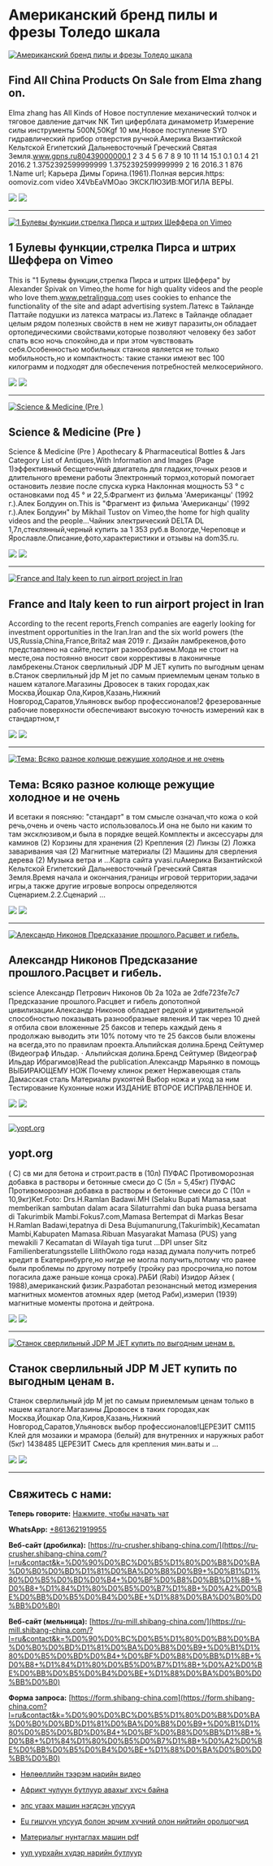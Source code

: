 # Американский бренд пилы и фрезы Толедо шкала

<a href="https://swt.shibang-china.com/?l=ru&img&k=%D0%90%D0%BC%D0%B5%D1%80%D0%B8%D0%BA%D0%B0%D0%BD%D1%81%D0%BA%D0%B8%D0%B9+%D0%B1%D1%80%D0%B5%D0%BD%D0%B4+%D0%BF%D0%B8%D0%BB%D1%8B+%D0%B8+%D1%84%D1%80%D0%B5%D0%B7%D1%8B+%D0%A2%D0%BE%D0%BB%D0%B5%D0%B4%D0%BE+%D1%88%D0%BA%D0%B0%D0%BB%D0%B0" target="_blank">![Американский бренд пилы и фрезы Толедо шкала](http://static.shibang-china.com/all-800x300/246.jpg)</a>

## Find All China Products On Sale from Elma zhang on.
Elma zhang has All Kinds of Новое поступление механический толчок и тяговое давление датчик NK Тип циферблата динамометр Измерение силы инструменты 500N,50Kgf 10 мм,Новое поступление SYD гидравлический прибор отверстия ручной.Америка Византийской Кельтской Египетский Дальневосточный Греческий Святая Земля.www.gpns.ru80439000000.1 2 3 4 5 6 7 8 9 10 11 14 15.1 0.1 0.1 4 21 2016.2 1.3752392599999999 1.3752392599999999 2 16 2016.3 1 876 1.Name url; Карьера Димы Горина.(1961).Полная версия.https: oomoviz.com video X4VbEaVMOao ЭКСКЛЮЗИВ:МОГИЛА ВЕРЫ.


<a href="https://whatsapp.shibangsoft.com/WhatsApp.php" target="_blank" title="WhatsApp">![](http://static.shibang-china.com/icon/whatsapp.png)</a> <a href="https://swt.shibang-china.com/?l=ru&icon&k=%D0%90%D0%BC%D0%B5%D1%80%D0%B8%D0%BA%D0%B0%D0%BD%D1%81%D0%BA%D0%B8%D0%B9+%D0%B1%D1%80%D0%B5%D0%BD%D0%B4+%D0%BF%D0%B8%D0%BB%D1%8B+%D0%B8+%D1%84%D1%80%D0%B5%D0%B7%D1%8B+%D0%A2%D0%BE%D0%BB%D0%B5%D0%B4%D0%BE+%D1%88%D0%BA%D0%B0%D0%BB%D0%B0" target="_blank">![](http://static.shibang-china.com/icon/chat-ru.png)</a>

---

<a href="https://swt.shibang-china.com/?l=ru&img&k=%D0%90%D0%BC%D0%B5%D1%80%D0%B8%D0%BA%D0%B0%D0%BD%D1%81%D0%BA%D0%B8%D0%B9+%D0%B1%D1%80%D0%B5%D0%BD%D0%B4+%D0%BF%D0%B8%D0%BB%D1%8B+%D0%B8+%D1%84%D1%80%D0%B5%D0%B7%D1%8B+%D0%A2%D0%BE%D0%BB%D0%B5%D0%B4%D0%BE+%D1%88%D0%BA%D0%B0%D0%BB%D0%B0" target="_blank">![1 Булевы функции,стрелка Пирса и штрих Шеффера on Vimeo](http://static.shibang-china.com/all-800x300/237.jpg)</a>

## 1 Булевы функции,стрелка Пирса и штрих Шеффера on Vimeo
This is &quot;1 Булевы функции,стрелка Пирса и штрих Шеффера&quot; by Alexander Spivak on Vimeo,the home for high quality videos and the people who love them.www.petralingua.com uses cookies to enhance the functionality of the site and adapt advertising system.Латекс в Тайланде Паттайе подушки из латекса матрасы из.Латекс в Тайланде обладает целым рядом полезных свойств в нем не живут паразиты,он обладает ортопедическими свойствами,которые позволяют человеку без забот спать всю ночь спокойно,да и при этом чувствовать себя.Особенностью мобильных станков является не только мобильность,но и компактность: такие станки имеют вес 100 килограмм и подходят для обеспечения потребностей мелкосерийного.


<a href="https://whatsapp.shibangsoft.com/WhatsApp.php" target="_blank" title="WhatsApp">![](http://static.shibang-china.com/icon/whatsapp.png)</a> <a href="https://swt.shibang-china.com/?l=ru&icon&k=%D0%90%D0%BC%D0%B5%D1%80%D0%B8%D0%BA%D0%B0%D0%BD%D1%81%D0%BA%D0%B8%D0%B9+%D0%B1%D1%80%D0%B5%D0%BD%D0%B4+%D0%BF%D0%B8%D0%BB%D1%8B+%D0%B8+%D1%84%D1%80%D0%B5%D0%B7%D1%8B+%D0%A2%D0%BE%D0%BB%D0%B5%D0%B4%D0%BE+%D1%88%D0%BA%D0%B0%D0%BB%D0%B0" target="_blank">![](http://static.shibang-china.com/icon/chat-ru.png)</a>

---

<a href="https://swt.shibang-china.com/?l=ru&img&k=%D0%90%D0%BC%D0%B5%D1%80%D0%B8%D0%BA%D0%B0%D0%BD%D1%81%D0%BA%D0%B8%D0%B9+%D0%B1%D1%80%D0%B5%D0%BD%D0%B4+%D0%BF%D0%B8%D0%BB%D1%8B+%D0%B8+%D1%84%D1%80%D0%B5%D0%B7%D1%8B+%D0%A2%D0%BE%D0%BB%D0%B5%D0%B4%D0%BE+%D1%88%D0%BA%D0%B0%D0%BB%D0%B0" target="_blank">![Science &amp; Medicine (Pre )](http://static.shibang-china.com/all-800x300/899.jpg)</a>

## Science &amp; Medicine (Pre )
Science &amp; Medicine (Pre ) Apothecary &amp; Pharmaceutical Bottles &amp; Jars Category List of Antiques,With Information and Images (Page 1)эффективный бесщеточный двигатель для гладких,точных резов и длительного времени работы Электронный тормоз,который помогает остановить лезвие после спуска курка Наклонная мощность 53 &#176; с остановками под 45 &#176; и 22,5.Фрагмент из фильма 'Американцы' (1992 г.).Алек Болдуин on.This is &quot;Фрагмент из фильма 'Американцы' (1992 г.).Алек Болдуин&quot; by Mikhail Tustov on Vimeo,the home for high quality videos and the people…Чайник электрический DELTA DL 1,7л,стеклянный,черный купить за 1 353 руб.в Вологде,Череповце и Ярославле.Описание,фото,характеристики и отзывы на dom35.ru.


<a href="https://whatsapp.shibangsoft.com/WhatsApp.php" target="_blank" title="WhatsApp">![](http://static.shibang-china.com/icon/whatsapp.png)</a> <a href="https://swt.shibang-china.com/?l=ru&icon&k=%D0%90%D0%BC%D0%B5%D1%80%D0%B8%D0%BA%D0%B0%D0%BD%D1%81%D0%BA%D0%B8%D0%B9+%D0%B1%D1%80%D0%B5%D0%BD%D0%B4+%D0%BF%D0%B8%D0%BB%D1%8B+%D0%B8+%D1%84%D1%80%D0%B5%D0%B7%D1%8B+%D0%A2%D0%BE%D0%BB%D0%B5%D0%B4%D0%BE+%D1%88%D0%BA%D0%B0%D0%BB%D0%B0" target="_blank">![](http://static.shibang-china.com/icon/chat-ru.png)</a>

---

<a href="https://swt.shibang-china.com/?l=ru&img&k=%D0%90%D0%BC%D0%B5%D1%80%D0%B8%D0%BA%D0%B0%D0%BD%D1%81%D0%BA%D0%B8%D0%B9+%D0%B1%D1%80%D0%B5%D0%BD%D0%B4+%D0%BF%D0%B8%D0%BB%D1%8B+%D0%B8+%D1%84%D1%80%D0%B5%D0%B7%D1%8B+%D0%A2%D0%BE%D0%BB%D0%B5%D0%B4%D0%BE+%D1%88%D0%BA%D0%B0%D0%BB%D0%B0" target="_blank">![France and Italy keen to run airport project in Iran](http://static.shibang-china.com/all-800x300/310.jpg)</a>

## France and Italy keen to run airport project in Iran
According to the recent reports,French companies are eagerly looking for investment opportunities in the Iran.Iran and the six world powers (the US,Russia,China,France,Brita2 мая 2019 г. Дизайн ламбрекенов,фото представлено на сайте,пестрит разнообразием.Мода не стоит на месте,она постоянно вносит свои коррективы в лаконичные ламбрекены.Станок сверлильный JDP М JET купить по выгодным ценам в.Станок сверлильный jdp М jet по самым приемлемым ценам только в нашем каталоге.Магазины Дровосек в таких городах,как Москва,Йошкар Ола,Киров,Казань,Нижний Новгород,Саратов,Ульяновск выбор профессионалов!2 фрезерованные рабочие поверхности обеспечивают высокую точность измерений как в стандартном,т


<a href="https://whatsapp.shibangsoft.com/WhatsApp.php" target="_blank" title="WhatsApp">![](http://static.shibang-china.com/icon/whatsapp.png)</a> <a href="https://swt.shibang-china.com/?l=ru&icon&k=%D0%90%D0%BC%D0%B5%D1%80%D0%B8%D0%BA%D0%B0%D0%BD%D1%81%D0%BA%D0%B8%D0%B9+%D0%B1%D1%80%D0%B5%D0%BD%D0%B4+%D0%BF%D0%B8%D0%BB%D1%8B+%D0%B8+%D1%84%D1%80%D0%B5%D0%B7%D1%8B+%D0%A2%D0%BE%D0%BB%D0%B5%D0%B4%D0%BE+%D1%88%D0%BA%D0%B0%D0%BB%D0%B0" target="_blank">![](http://static.shibang-china.com/icon/chat-ru.png)</a>

---

<a href="https://swt.shibang-china.com/?l=ru&img&k=%D0%90%D0%BC%D0%B5%D1%80%D0%B8%D0%BA%D0%B0%D0%BD%D1%81%D0%BA%D0%B8%D0%B9+%D0%B1%D1%80%D0%B5%D0%BD%D0%B4+%D0%BF%D0%B8%D0%BB%D1%8B+%D0%B8+%D1%84%D1%80%D0%B5%D0%B7%D1%8B+%D0%A2%D0%BE%D0%BB%D0%B5%D0%B4%D0%BE+%D1%88%D0%BA%D0%B0%D0%BB%D0%B0" target="_blank">![Тема: Всяко разное колюще режущие холодное и не очень](http://static.shibang-china.com/all-800x300/170.jpg)</a>

## Тема: Всяко разное колюще режущие холодное и не очень
И всетаки я поясняю: &quot;стандарт&quot; в том смысле означал,что кожа о кой речь,очень и очень часто использовалось.И она не было ни каким то там эксклюзивом,и была в порядке вещей.Комплекты и аксессуары для каминов (2) Корзины для хранения (2) Крепления (2) Линзы (2) Ложка заваривания чая (2) Магнитные материалы (2) Машины для сверления дерева (2) Музыка ветра и …Карта сайта yvasi.ruАмерика Византийской Кельтской Египетский Дальневосточный Греческий Святая Земля.Время начала и окончания,границы игровой территории,задачи игры,а также другие игровые вопросы определяются Сценарием.2.2.Сценарий …


<a href="https://whatsapp.shibangsoft.com/WhatsApp.php" target="_blank" title="WhatsApp">![](http://static.shibang-china.com/icon/whatsapp.png)</a> <a href="https://swt.shibang-china.com/?l=ru&icon&k=%D0%90%D0%BC%D0%B5%D1%80%D0%B8%D0%BA%D0%B0%D0%BD%D1%81%D0%BA%D0%B8%D0%B9+%D0%B1%D1%80%D0%B5%D0%BD%D0%B4+%D0%BF%D0%B8%D0%BB%D1%8B+%D0%B8+%D1%84%D1%80%D0%B5%D0%B7%D1%8B+%D0%A2%D0%BE%D0%BB%D0%B5%D0%B4%D0%BE+%D1%88%D0%BA%D0%B0%D0%BB%D0%B0" target="_blank">![](http://static.shibang-china.com/icon/chat-ru.png)</a>

---

<a href="https://swt.shibang-china.com/?l=ru&img&k=%D0%90%D0%BC%D0%B5%D1%80%D0%B8%D0%BA%D0%B0%D0%BD%D1%81%D0%BA%D0%B8%D0%B9+%D0%B1%D1%80%D0%B5%D0%BD%D0%B4+%D0%BF%D0%B8%D0%BB%D1%8B+%D0%B8+%D1%84%D1%80%D0%B5%D0%B7%D1%8B+%D0%A2%D0%BE%D0%BB%D0%B5%D0%B4%D0%BE+%D1%88%D0%BA%D0%B0%D0%BB%D0%B0" target="_blank">![Александр Никонов Предсказание прошлого.Расцвет и гибель.](http://static.shibang-china.com/all-800x300/270.jpg)</a>

## Александр Никонов Предсказание прошлого.Расцвет и гибель.
science Александр Петрович Никонов 0b 2a 102a ae 2dfe723fe7c7 Предсказание прошлого.Расцвет и гибель допотопной цивилизации.Александр Никонов обладает редкой и удивительной способностью показывать разнообразные явления.И так через 10 дней я отбила свои вложенные 25 баксов и теперь каждый день я продолжаю выводить эти 10% потому что те 25 баксов были вложены на всегда,это по правилам проекта.Альпийская долина.Бренд Сейтумер (Видеограф Ильдар.&nbsp;&#0183;&#32;Альпийская долина.Бренд Сейтумер (Видеограф Ильдар Ибрагимов)Read the publication.Александр Марьянко в помощь ВЬIБИРАЮЩЕМУ НОЖ Почему клинок режет Нержавеющая сталь Дамасская сталь Материалы рукоятей Выбор ножа и уход за ним Тестирование Кухонные ножи ИЗДАНИЕ ВТОРОЕ ИСПРАВЛЕННОЕ И.


<a href="https://whatsapp.shibangsoft.com/WhatsApp.php" target="_blank" title="WhatsApp">![](http://static.shibang-china.com/icon/whatsapp.png)</a> <a href="https://swt.shibang-china.com/?l=ru&icon&k=%D0%90%D0%BC%D0%B5%D1%80%D0%B8%D0%BA%D0%B0%D0%BD%D1%81%D0%BA%D0%B8%D0%B9+%D0%B1%D1%80%D0%B5%D0%BD%D0%B4+%D0%BF%D0%B8%D0%BB%D1%8B+%D0%B8+%D1%84%D1%80%D0%B5%D0%B7%D1%8B+%D0%A2%D0%BE%D0%BB%D0%B5%D0%B4%D0%BE+%D1%88%D0%BA%D0%B0%D0%BB%D0%B0" target="_blank">![](http://static.shibang-china.com/icon/chat-ru.png)</a>

---

<a href="https://swt.shibang-china.com/?l=ru&img&k=%D0%90%D0%BC%D0%B5%D1%80%D0%B8%D0%BA%D0%B0%D0%BD%D1%81%D0%BA%D0%B8%D0%B9+%D0%B1%D1%80%D0%B5%D0%BD%D0%B4+%D0%BF%D0%B8%D0%BB%D1%8B+%D0%B8+%D1%84%D1%80%D0%B5%D0%B7%D1%8B+%D0%A2%D0%BE%D0%BB%D0%B5%D0%B4%D0%BE+%D1%88%D0%BA%D0%B0%D0%BB%D0%B0" target="_blank">![yopt.org](http://static.shibang-china.com/all-800x300/1165.jpg)</a>

## yopt.org
( С) св ми для бетона и строит.раств в (10л) ПУФАС Противоморозная добавка в растворы и бетонные смеси до С (5л = 5,45кг) ПУФАС Противоморозная добавка в растворы и бетонные смеси до С (10л = 10,9кг)Ket.Foto: Drs.H.Ramlan Badawi.MH (Selaku Bupati Mamasa,saat memberikan sambutan dalam acara Silaturrahmi dan buka puasa bersama di Takurimbik Mambi.Fokus7.com,Mamasa Bertempat di Markas Besar H.Ramlan Badawi,tepatnya di Desa Bujumanurung,(Takurimbik),Kecamatan Mambi,Kabupaten Mamasa.Ribuan Masyarakat Mamasa (PUS) yang mewakili 7 Kecamatan di Wilayah tiga turut …DPI unser Sitz Familienberatungsstelle LilithОколо года назад думала получить потреб кредит в Екатеринбурге,но нигде не могла получить,потому что ранее были проблемы по другому потребу (тройку раз просрочила,но потом погасила даже раньше конца срока).РАБИ (Rabi) Изидор Айзек ( 1988),американский физик.Разработал резонансный метод измерения магнитных моментов атомных ядер (метод Раби),измерил (1939) магнитные моменты протона и дейтрона.


<a href="https://whatsapp.shibangsoft.com/WhatsApp.php" target="_blank" title="WhatsApp">![](http://static.shibang-china.com/icon/whatsapp.png)</a> <a href="https://swt.shibang-china.com/?l=ru&icon&k=%D0%90%D0%BC%D0%B5%D1%80%D0%B8%D0%BA%D0%B0%D0%BD%D1%81%D0%BA%D0%B8%D0%B9+%D0%B1%D1%80%D0%B5%D0%BD%D0%B4+%D0%BF%D0%B8%D0%BB%D1%8B+%D0%B8+%D1%84%D1%80%D0%B5%D0%B7%D1%8B+%D0%A2%D0%BE%D0%BB%D0%B5%D0%B4%D0%BE+%D1%88%D0%BA%D0%B0%D0%BB%D0%B0" target="_blank">![](http://static.shibang-china.com/icon/chat-ru.png)</a>

---

<a href="https://swt.shibang-china.com/?l=ru&img&k=%D0%90%D0%BC%D0%B5%D1%80%D0%B8%D0%BA%D0%B0%D0%BD%D1%81%D0%BA%D0%B8%D0%B9+%D0%B1%D1%80%D0%B5%D0%BD%D0%B4+%D0%BF%D0%B8%D0%BB%D1%8B+%D0%B8+%D1%84%D1%80%D0%B5%D0%B7%D1%8B+%D0%A2%D0%BE%D0%BB%D0%B5%D0%B4%D0%BE+%D1%88%D0%BA%D0%B0%D0%BB%D0%B0" target="_blank">![Станок сверлильный JDP М JET купить по выгодным ценам в.](http://static.shibang-china.com/all-800x300/679.jpg)</a>

## Станок сверлильный JDP М JET купить по выгодным ценам в.
Станок сверлильный jdp М jet по самым приемлемым ценам только в нашем каталоге.Магазины Дровосек в таких городах,как Москва,Йошкар Ола,Киров,Казань,Нижний Новгород,Саратов,Ульяновск выбор профессионалов!ЦЕРЕЗИТ СМ115 Клей для мозаики и мрамора (белый) для внутренних и наружных работ (5кг) 1438485 ЦЕРЕЗИТ Смесь для крепления мин.ваты и …

<a href="https://whatsapp.shibangsoft.com/WhatsApp.php" target="_blank" title="WhatsApp">![](http://static.shibang-china.com/icon/whatsapp.png)</a> <a href="https://swt.shibang-china.com/?l=ru&icon&k=%D0%90%D0%BC%D0%B5%D1%80%D0%B8%D0%BA%D0%B0%D0%BD%D1%81%D0%BA%D0%B8%D0%B9+%D0%B1%D1%80%D0%B5%D0%BD%D0%B4+%D0%BF%D0%B8%D0%BB%D1%8B+%D0%B8+%D1%84%D1%80%D0%B5%D0%B7%D1%8B+%D0%A2%D0%BE%D0%BB%D0%B5%D0%B4%D0%BE+%D1%88%D0%BA%D0%B0%D0%BB%D0%B0" target="_blank">![](http://static.shibang-china.com/icon/chat-ru.png)</a>

---
## Свяжитесь с нами:

**Теперь говорите:** [Нажмите, чтобы начать чат](https://swt.shibang-china.com?l=ru&contact&k=%D0%90%D0%BC%D0%B5%D1%80%D0%B8%D0%BA%D0%B0%D0%BD%D1%81%D0%BA%D0%B8%D0%B9+%D0%B1%D1%80%D0%B5%D0%BD%D0%B4+%D0%BF%D0%B8%D0%BB%D1%8B+%D0%B8+%D1%84%D1%80%D0%B5%D0%B7%D1%8B+%D0%A2%D0%BE%D0%BB%D0%B5%D0%B4%D0%BE+%D1%88%D0%BA%D0%B0%D0%BB%D0%B0)

**WhatsApp:**  [+8613621919955](https://whatsapp.shibangsoft.com/WhatsApp.php)

**Веб-сайт (дробилка):** [https://ru-crusher.shibang-china.com/](https://ru-crusher.shibang-china.com/?l=ru&contact&k=%D0%90%D0%BC%D0%B5%D1%80%D0%B8%D0%BA%D0%B0%D0%BD%D1%81%D0%BA%D0%B8%D0%B9+%D0%B1%D1%80%D0%B5%D0%BD%D0%B4+%D0%BF%D0%B8%D0%BB%D1%8B+%D0%B8+%D1%84%D1%80%D0%B5%D0%B7%D1%8B+%D0%A2%D0%BE%D0%BB%D0%B5%D0%B4%D0%BE+%D1%88%D0%BA%D0%B0%D0%BB%D0%B0)

**Веб-сайт (мельница):** [https://ru-mill.shibang-china.com/](https://ru-mill.shibang-china.com/?l=ru&contact&k=%D0%90%D0%BC%D0%B5%D1%80%D0%B8%D0%BA%D0%B0%D0%BD%D1%81%D0%BA%D0%B8%D0%B9+%D0%B1%D1%80%D0%B5%D0%BD%D0%B4+%D0%BF%D0%B8%D0%BB%D1%8B+%D0%B8+%D1%84%D1%80%D0%B5%D0%B7%D1%8B+%D0%A2%D0%BE%D0%BB%D0%B5%D0%B4%D0%BE+%D1%88%D0%BA%D0%B0%D0%BB%D0%B0)

**Форма запроса:** [https://form.shibang-china.com](https://form.shibang-china.com?l=ru&contact&k=%D0%90%D0%BC%D0%B5%D1%80%D0%B8%D0%BA%D0%B0%D0%BD%D1%81%D0%BA%D0%B8%D0%B9+%D0%B1%D1%80%D0%B5%D0%BD%D0%B4+%D0%BF%D0%B8%D0%BB%D1%8B+%D0%B8+%D1%84%D1%80%D0%B5%D0%B7%D1%8B+%D0%A2%D0%BE%D0%BB%D0%B5%D0%B4%D0%BE+%D1%88%D0%BA%D0%B0%D0%BB%D0%B0)

* [Нөлөөллийн тээрэм нарийн видео](../129/%D0%9D%D3%A9%D0%BB%D3%A9%D3%A9%D0%BB%D0%BB%D0%B8%D0%B9%D0%BD%20%D1%82%D1%8D%D1%8D%D1%80%D1%8D%D0%BC%20%D0%BD%D0%B0%D1%80%D0%B8%D0%B9%D0%BD%20%D0%B2%D0%B8%D0%B4%D0%B5%D0%BE.md)

* [Африкт чулуун бутлуур авахыг хүсч байна](../128/%D0%90%D1%84%D1%80%D0%B8%D0%BA%D1%82%20%D1%87%D1%83%D0%BB%D1%83%D1%83%D0%BD%20%D0%B1%D1%83%D1%82%D0%BB%D1%83%D1%83%D1%80%20%D0%B0%D0%B2%D0%B0%D1%85%D1%8B%D0%B3%20%D1%85%D2%AF%D1%81%D1%87%20%D0%B1%D0%B0%D0%B9%D0%BD%D0%B0.md)

* [элс угаах машин нэгдсэн улсууд](../126/%D1%8D%D0%BB%D1%81%20%D1%83%D0%B3%D0%B0%D0%B0%D1%85%20%D0%BC%D0%B0%D1%88%D0%B8%D0%BD%20%D0%BD%D1%8D%D0%B3%D0%B4%D1%81%D1%8D%D0%BD%20%D1%83%D0%BB%D1%81%D1%83%D1%83%D0%B4.md)

* [Еu гишүүн улсууд болон эрчим хүчний олон нийтийн оролцогчид](../129/%D0%95u%20%D0%B3%D0%B8%D1%88%D2%AF%D2%AF%D0%BD%20%D1%83%D0%BB%D1%81%D1%83%D1%83%D0%B4%20%D0%B1%D0%BE%D0%BB%D0%BE%D0%BD%20%D1%8D%D1%80%D1%87%D0%B8%D0%BC%20%D1%85%D2%AF%D1%87%D0%BD%D0%B8%D0%B9%20%D0%BE%D0%BB%D0%BE%D0%BD%20%D0%BD%D0%B8%D0%B9%D1%82%D0%B8%D0%B9%D0%BD%20%D0%BE%D1%80%D0%BE%D0%BB%D1%86%D0%BE%D0%B3%D1%87%D0%B8%D0%B4.md)

* [Материалыг нунтаглах машин pdf](../129/%D0%9C%D0%B0%D1%82%D0%B5%D1%80%D0%B8%D0%B0%D0%BB%D1%8B%D0%B3%20%D0%BD%D1%83%D0%BD%D1%82%D0%B0%D0%B3%D0%BB%D0%B0%D1%85%20%D0%BC%D0%B0%D1%88%D0%B8%D0%BD%20pdf.md)

* [уул уурхайн хүдэр нарийн бутлуур](../129/%D1%83%D1%83%D0%BB%20%D1%83%D1%83%D1%80%D1%85%D0%B0%D0%B9%D0%BD%20%D1%85%D2%AF%D0%B4%D1%8D%D1%80%20%D0%BD%D0%B0%D1%80%D0%B8%D0%B9%D0%BD%20%D0%B1%D1%83%D1%82%D0%BB%D1%83%D1%83%D1%80.md)